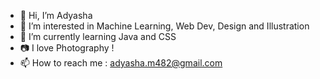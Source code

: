 - 👋 Hi, I’m Adyasha 
- 👀 I’m interested in Machine Learning, Web Dev, Design and Illustration 
- 🌱 I’m currently learning Java and CSS
- 📷 I love Photography !
- 📫 How to reach me : adyasha.m482@gmail.com


